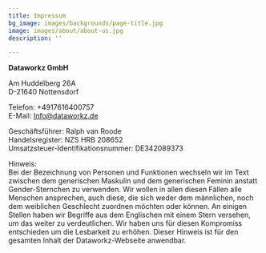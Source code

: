 ```yaml
---
title: Impressum
bg_image: images/backgrounds/page-title.jpg
image: images/about/about-us.jpg
description: ''

---
```

**Dataworkz GmbH**

Am Huddelberg 26A\
D-21640 Nottensdorf

Telefon: +4917616400757\
E-Mail: Info@dataworkz.de

Geschäftsführer: Ralph van Roode\
Handelsregister: NZS HRB 208652\
Umsatzsteuer-Identifikationsnummer:  DE342089373


Hinweis:\
Bei der Bezeichnung von Personen und Funktionen wechseln wir im Text zwischen dem generischen Maskulin und dem generischen Feminin anstatt Gender-Sternchen zu verwenden. Wir wollen in allen diesen Fällen alle Menschen ansprechen, auch diese, die sich weder dem männlichen, noch dem weiblichen Geschlecht zuordnen möchten oder können. An einigen Stellen haben wir Begriffe aus dem Englischen mit einem Stern versehen, um das weiter zu verdeutlichen. Wir haben uns für diesen Kompromiss entschieden um die Lesbarkeit zu erhöhen. Dieser Hinweis ist für den gesamten Inhalt der Dataworkz-Webseite anwendbar. 
